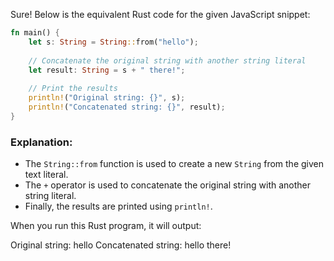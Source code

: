 Sure! Below is the equivalent Rust code for the given JavaScript snippet:

```rust
fn main() {
    let s: String = String::from("hello");
    
    // Concatenate the original string with another string literal
    let result: String = s + " there!";
    
    // Print the results
    println!("Original string: {}", s);
    println!("Concatenated string: {}", result);
}
```

### Explanation:
- The `String::from` function is used to create a new `String` from the given text literal.
- The `+` operator is used to concatenate the original string with another string literal.
- Finally, the results are printed using `println!`.

When you run this Rust program, it will output:


Original string: hello
Concatenated string: hello there!

